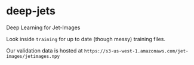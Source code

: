 # deep-jets
Deep Learning for Jet-Images


Look inside `training` for up to date (though messy) training files.

Our validation data is hosted at `https://s3-us-west-1.amazonaws.com/jet-images/jetimages.npy`
